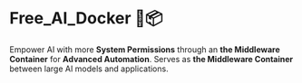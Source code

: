 # Free_AI_Docker 🐬📦
Empower AI with more **System Permissions** through an **the Middleware Container** for **Advanced Automation**.
Serves as **the Middleware Container** between large AI models and applications.

